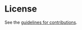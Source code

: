 # License

See the
[guidelines for contributions](https://github.com/chrysn/repeat-request-tag/blob/master/CONTRIBUTING.md).
